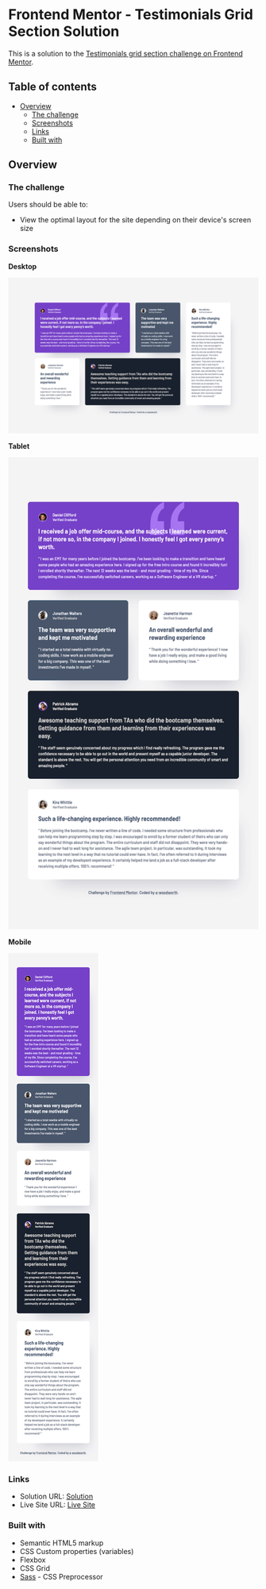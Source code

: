 # Frontend Mentor - Testimonials Grid Section Solution

This is a solution to the [Testimonials grid section challenge on Frontend Mentor](https://www.frontendmentor.io/challenges/testimonials-grid-section-Nnw6J7Un7).

## Table of contents

- [Overview](#overview)
  - [The challenge](#the-challenge)
  - [Screenshots](#screenshots)
  - [Links](#links)
  - [Built with](#built-with)

## Overview

### The challenge

Users should be able to:

- View the optimal layout for the site depending on their device's screen size

### Screenshots

**Desktop**

![Desktop Sceenshot](screenshots/desktop-screenshot-1440px.png)

**Tablet**

![Tablet Sceenshot](screenshots/tablet-screenshot-768px.png)

**Mobile**

![Mobile Sceenshot](screenshots/mobile-screenshot-375px.png)

### Links

- Solution URL: [Solution]()
- Live Site URL: [Live Site](https://a-woodworth.github.io/testimonials_grid_section)

### Built with

- Semantic HTML5 markup
- CSS Custom properties (variables)
- Flexbox
- CSS Grid
- [Sass](https://sass-lang.com) - CSS Preprocessor
